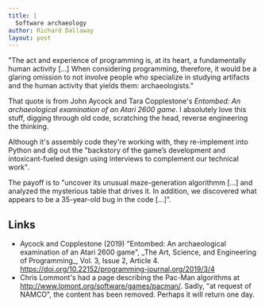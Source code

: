 ```yaml
---
title: |
  Software archaeology
author: Richard Dallaway
layout: post
---
```


"The act and experience of programming is, at its heart, a fundamentally human activity [...] When considering programming, therefore, it would be a glaring omission to not involve people who specialize in studying artifacts and the human activity that yields them: archaeologists."

<!-- break -->

That quote is from John Aycock and Tara Copplestone's _Entombed: An archaeological examination of an Atari 2600 game_.
I absolutely love this stuff, digging through old code, scratching the head, reverse engineering the thinking.

Although it's assembly code they're working with, they re-implement into Python and dig out the "backstory of the game’s development and intoxicant-fueled design using interviews to complement our technical work".

The payoff is to "uncover its unusual maze-generation algorithmm [...] and analyzed the mysterious table that drives it. In addition, we discovered what appears to be a 35-year-old bug in the code [...]".

## Links

<ul class="def-list">
  <li>Aycock and Copplestone (2019) "Entombed: An archaeological examination of an Atari 2600 game", 
  _The Art, Science, and Engineering of Programming_, Vol. 3, Issue 2, Article 4. <a href="https://doi.org/10.22152/programming-journal.org/2019/3/4">https://doi.org/10.22152/programming-journal.org/2019/3/4</a>
  </li>
  <li>
  Chris Lommont's had a page describing the Pac-Man algorithms at <a href="http://www.lomont.org/software/games/pacman/">http://www.lomont.org/software/games/pacman/</a>. Sadly, "at request of NAMCO", the content has been removed.
  Perhaps it will return one day.
  </li>
</ul>

